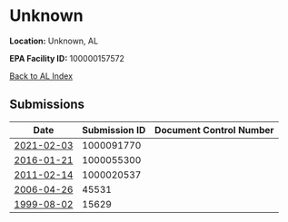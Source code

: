 # Unknown

**Location:** Unknown, AL

**EPA Facility ID:** 100000157572

[Back to AL Index](../../index.md)

## Submissions

| Date | Submission ID | Document Control Number |
|------|--------------|-------------------------|
| [2021-02-03](submissions/1000091770.md) | 1000091770 |  |
| [2016-01-21](submissions/1000055300.md) | 1000055300 |  |
| [2011-02-14](submissions/1000020537.md) | 1000020537 |  |
| [2006-04-26](submissions/45531.md) | 45531 |  |
| [1999-08-02](submissions/15629.md) | 15629 |  |
